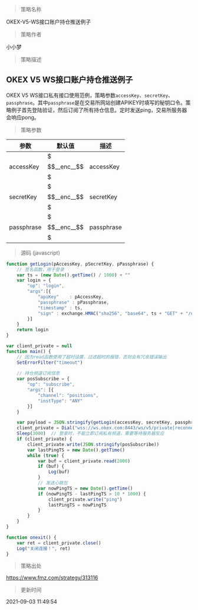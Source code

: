 
> 策略名称

OKEX-V5-WS接口账户持仓推送例子

> 策略作者

小小梦

> 策略描述

## OKEX V5 WS接口账户持仓推送例子

OKEX V5 WS接口私有接口使用范例，策略参数```accessKey```、```secretKey```、```passphrase```。其中```passphrase```是在交易所网站创建APIKEY时填写的秘钥口令。策略例子首先登陆验证，然后订阅了所有持仓信息。定时发送ping，交易所服务器会响应pong。

> 策略参数



|参数|默认值|描述|
|----|----|----|
|accessKey|$$$__enc__$$$|accessKey|
|secretKey|$$$__enc__$$$|secretKey|
|passphrase|$$$__enc__$$$|passphrase|


> 源码 (javascript)

``` javascript
function getLogin(pAccessKey, pSecretKey, pPassphrase) {
    // 签名函数，用于登录
    var ts = (new Date().getTime() / 1000) + ""
    var login = {
        "op": "login",
        "args":[{
            "apiKey"    : pAccessKey,
            "passphrase" : pPassphrase,
            "timestamp" : ts,
            "sign" : exchange.HMAC("sha256", "base64", ts + "GET" + "/users/self/verify", pSecretKey)
        }]
    }    
    return login
}

var client_private = null 
function main() {
    // 因为read函数使用了超时设置，过滤超时的报错，否则会有冗余错误输出
    SetErrorFilter("timeout")
    
    // 持仓频道订阅信息
    var posSubscribe = {
        "op": "subscribe",
        "args": [{
            "channel": "positions",
            "instType": "ANY"
        }]
    }

    var payload = JSON.stringify(getLogin(accessKey, secretKey, passphrase))
    client_private = Dial("wss://ws.okex.com:8443/ws/v5/private|reconnect=true&payload=" + payload)
    Sleep(3000)  // 登录时，不能立即订阅私有频道，需要等待服务器反应
    if (client_private) {        
        client_private.write(JSON.stringify(posSubscribe))
        var lastPingTS = new Date().getTime()
        while (true) {
            var buf = client_private.read(2000)
            if (buf) {
                Log(buf)    
            }
            // 发送心跳包
            var nowPingTS = new Date().getTime()
            if (nowPingTS - lastPingTS > 10 * 1000) {
                client_private.write("ping")
                lastPingTS = nowPingTS
            }            
        }        
    }
}

function onexit() {    
    var ret = client_private.close()
    Log("关闭连接！", ret)
}
```

> 策略出处

https://www.fmz.com/strategy/313116

> 更新时间

2021-09-03 11:49:54
